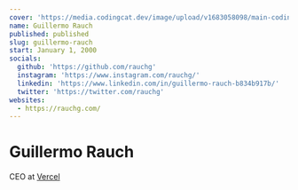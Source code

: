 ```yaml
---
cover: 'https://media.codingcat.dev/image/upload/v1683058098/main-codingcatdev-photo/podcast-guest/guillermo-rauch'
name: Guillermo Rauch
published: published
slug: guillermo-rauch
start: January 1, 2000
socials:
  github: 'https://github.com/rauchg'
  instagram: 'https://www.instagram.com/rauchg/'
  linkedin: 'https://www.linkedin.com/in/guillermo-rauch-b834b917b/'
  twitter: 'https://twitter.com/rauchg'
websites:
  - https://rauchg.com/
---
```


# Guillermo Rauch

CEO at [Vercel](https://vercel.com)

